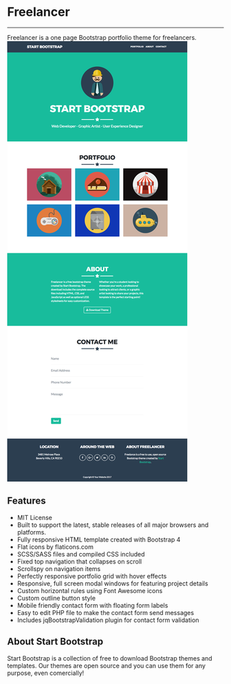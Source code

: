 # Freelancer
_____________


Freelancer is a one page Bootstrap portfolio theme for freelancers.
![Freelancer Website](docs/fullpage.png)

## Features

* MIT License
* Built to support the latest, stable releases of all major browsers and platforms.
* Fully responsive HTML template created with Bootstrap 4
* Flat icons by flaticons.com
* SCSS/SASS files and compiled CSS included
* Fixed top navigation that collapses on scroll
* Scrollspy on navigation items
* Perfectly responsive portfolio grid with hover effects
* Responsive, full screen modal windows for featuring project details
* Custom horizontal rules using Font Awesome icons
* Custom outline button style
* Mobile friendly contact form with floating form labels
* Easy to edit PHP file to make the contact form send messages
* Includes jqBootstrapValidation plugin for contact form validation





## About Start Bootstrap
Start Bootstrap is a collection of free to download Bootstrap themes and templates. Our themes are open source and you can use them for any purpose, even comercially!


